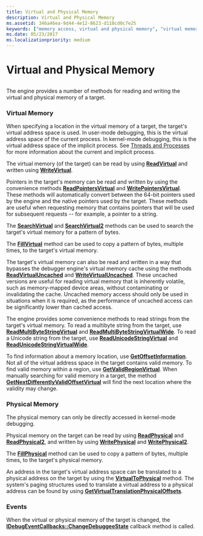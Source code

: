 ```yaml
---
title: Virtual and Physical Memory
description: Virtual and Physical Memory
ms.assetid: 346a46ea-9d44-4e12-8623-d118cd0c7e25
keywords: ["memory access, virtual and physical memory", "virtual memory access", "physical memory access"]
ms.date: 05/23/2017
ms.localizationpriority: medium
---
```


# Virtual and Physical Memory


## <span id="ddk_virtual_and_physical_memory_dbx"></span><span id="DDK_VIRTUAL_AND_PHYSICAL_MEMORY_DBX"></span>


The engine provides a number of methods for reading and writing the virtual and physical memory of a target.

### <span id="virtual_memory"></span><span id="VIRTUAL_MEMORY"></span>Virtual Memory

When specifying a location in the virtual memory of a target, the target's virtual address space is used. In user-mode debugging, this is the virtual address space of the current process. In kernel-mode debugging, this is the virtual address space of the implicit process. See [Threads and Processes](controlling-threads-and-processes.md) for more information about the current and implicit process.

The virtual memory (of the target) can be read by using [**ReadVirtual**](https://docs.microsoft.com/windows-hardware/drivers/ddi/dbgeng/nf-dbgeng-idebugdataspaces4-readvirtual) and written using [**WriteVirtual**](https://docs.microsoft.com/windows-hardware/drivers/ddi/dbgeng/nf-dbgeng-idebugdataspaces4-writevirtual).

Pointers in the target's memory can be read and written by using the convenience methods [**ReadPointersVirtual**](https://docs.microsoft.com/windows-hardware/drivers/ddi/dbgeng/nf-dbgeng-idebugdataspaces4-readpointersvirtual) and [**WritePointersVirtual**](https://docs.microsoft.com/windows-hardware/drivers/ddi/dbgeng/nf-dbgeng-idebugdataspaces4-writepointersvirtual). These methods will automatically convert between the 64-bit pointers used by the engine and the native pointers used by the target. These methods are useful when requesting memory that contains pointers that will be used for subsequent requests -- for example, a pointer to a string.

The [**SearchVirtual**](https://docs.microsoft.com/windows-hardware/drivers/ddi/dbgeng/nf-dbgeng-idebugdataspaces4-searchvirtual) and [**SearchVirtual2**](https://docs.microsoft.com/windows-hardware/drivers/ddi/dbgeng/nf-dbgeng-idebugdataspaces4-searchvirtual2) methods can be used to search the target's virtual memory for a pattern of bytes.

The [**FillVirtual**](https://docs.microsoft.com/windows-hardware/drivers/ddi/dbgeng/nf-dbgeng-idebugdataspaces4-fillvirtual) method can be used to copy a pattern of bytes, multiple times, to the target's virtual memory.

The target's virtual memory can also be read and written in a way that bypasses the debugger engine's virtual memory cache using the methods [**ReadVirtualUncached**](https://docs.microsoft.com/windows-hardware/drivers/ddi/dbgeng/nf-dbgeng-idebugdataspaces4-readvirtualuncached) and [**WriteVirtualUncached**](https://docs.microsoft.com/windows-hardware/drivers/ddi/dbgeng/nf-dbgeng-idebugdataspaces4-writevirtualuncached). These uncached versions are useful for reading virtual memory that is inherently volatile, such as memory-mapped device areas, without contaminating or invalidating the cache. Uncached memory access should only be used in situations when it is required, as the performance of uncached access can be significantly lower than cached access.

The engine provides some convenience methods to read strings from the target's virtual memory. To read a multibyte string from the target, use [**ReadMultiByteStringVirtual**](https://docs.microsoft.com/windows-hardware/drivers/ddi/dbgeng/nf-dbgeng-idebugdataspaces4-readmultibytestringvirtual) and [**ReadMultiByteStringVirtualWide**](https://docs.microsoft.com/windows-hardware/drivers/ddi/dbgeng/nf-dbgeng-idebugdataspaces4-readmultibytestringvirtualwide). To read a Unicode string from the target, use [**ReadUnicodeStringVirtual**](https://docs.microsoft.com/windows-hardware/drivers/ddi/dbgeng/nf-dbgeng-idebugdataspaces4-readunicodestringvirtual) and [**ReadUnicodeStringVirtualWide**](https://docs.microsoft.com/windows-hardware/drivers/ddi/dbgeng/nf-dbgeng-idebugdataspaces4-readunicodestringvirtualwide).

To find information about a memory location, use [**GetOffsetInformation**](https://docs.microsoft.com/windows-hardware/drivers/ddi/dbgeng/nf-dbgeng-idebugdataspaces4-getoffsetinformation). Not all of the virtual address space in the target contains valid memory. To find valid memory within a region, use [**GetValidRegionVirtual**](https://docs.microsoft.com/windows-hardware/drivers/ddi/dbgeng/nf-dbgeng-idebugdataspaces4-getvalidregionvirtual). When manually searching for valid memory in a target, the method [**GetNextDifferentlyValidOffsetVirtual**](https://docs.microsoft.com/windows-hardware/drivers/ddi/dbgeng/nf-dbgeng-idebugdataspaces4-getnextdifferentlyvalidoffsetvirtual) will find the next location where the validity may change.

### <span id="physical_memory"></span><span id="PHYSICAL_MEMORY"></span>Physical Memory

The physical memory can only be directly accessed in kernel-mode debugging.

Physical memory on the target can be read by using [**ReadPhysical**](https://docs.microsoft.com/windows-hardware/drivers/ddi/dbgeng/nf-dbgeng-idebugdataspaces4-readphysical) and [**ReadPhysical2**](https://docs.microsoft.com/windows-hardware/drivers/ddi/dbgeng/nf-dbgeng-idebugdataspaces4-readphysical2), and written by using [**WritePhysical**](https://docs.microsoft.com/windows-hardware/drivers/ddi/wdbgexts/nf-wdbgexts-writephysical) and [**WritePhysical2**](https://docs.microsoft.com/windows-hardware/drivers/ddi/dbgeng/nf-dbgeng-idebugdataspaces4-writephysical2).

The [**FillPhysical**](https://docs.microsoft.com/windows-hardware/drivers/ddi/dbgeng/nf-dbgeng-idebugdataspaces4-fillphysical) method can be used to copy a pattern of bytes, multiple times, to the target's physical memory.

An address in the target's virtual address space can be translated to a physical address on the target by using the [**VirtualToPhysical**](https://docs.microsoft.com/windows-hardware/drivers/ddi/dbgeng/nf-dbgeng-idebugdataspaces4-virtualtophysical) method. The system's paging structures used to translate a virtual address to a physical address can be found by using [**GetVirtualTranslationPhysicalOffsets**](https://docs.microsoft.com/windows-hardware/drivers/ddi/dbgeng/nf-dbgeng-idebugdataspaces4-getvirtualtranslationphysicaloffsets).

### <span id="events"></span><span id="EVENTS"></span>Events

When the virtual or physical memory of the target is changed, the [**IDebugEventCallbacks::ChangeDebuggeeState**](https://docs.microsoft.com/windows-hardware/drivers/ddi/dbgeng/nf-dbgeng-idebugeventcallbacks-changedebuggeestate) callback method is called.

 

 





